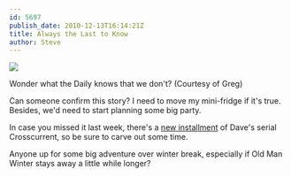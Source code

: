 ```yaml
---
id: 5697
publish_date: 2010-12-13T16:14:21Z
title: Always the Last to Know
author: Steve
---
```

![](http://www.flagstafffrenzy.org/wp-content/uploads/2010/12/CameraImage.png)

Wonder what the Daily knows that we don't? (Courtesy of Greg)

Can someone confirm this story? I need to move my mini-fridge if it's true. Besides, we'd need to start planning some big party.

In case you missed it last week, there's a [new installment](http://www.flagstafffrenzy.org/2010/12/10/crosscurrent-chapter-three) of Dave's serial Crosscurrent, so be sure to carve out some time.

Anyone up for some big adventure over winter break, especially if Old Man Winter stays away a little while longer?